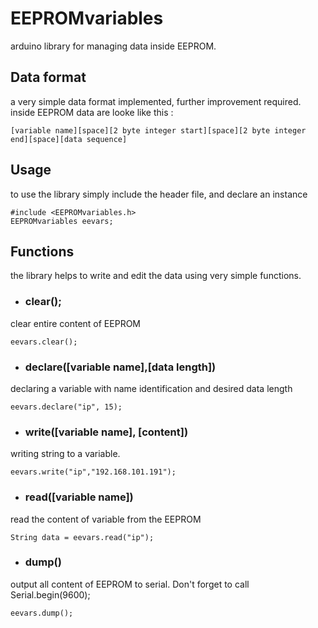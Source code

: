 # EEPROMvariables
arduino library for managing data inside EEPROM.

## Data format
a very simple data format implemented, further improvement required. inside EEPROM data are looke like this :
```
[variable name][space][2 byte integer start][space][2 byte integer end][space][data sequence]
```

## Usage
to use the library simply include the header file, and declare an instance
```
#include <EEPROMvariables.h>
EEPROMvariables eevars;
```

## Functions
the library helps to write and edit the data using very simple functions.

- ### clear();
clear entire content of EEPROM
```
eevars.clear();
```

- ### declare([variable name],[data length])
declaring a variable with name identification and desired data length
```
eevars.declare("ip", 15);
```

- ### write([variable name], [content])
writing string to a variable.
```
eevars.write("ip","192.168.101.191");
```

- ### read([variable name])
read the content of variable from the EEPROM
```
String data = eevars.read("ip");
```

- ### dump()
output all content of EEPROM to serial. Don't forget to call Serial.begin(9600);
```
eevars.dump();
```